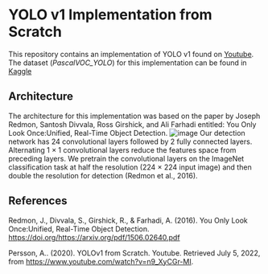 # YOLO v1 Implementation from Scratch
 
This repository contains an implementation of YOLO v1 found on [Youtube](https://www.youtube.com/watch?v=n9_XyCGr-MI). The dataset (_PascalVOC_YOLO_) for this implementation can be found in [Kaggle](https://www.kaggle.com/datasets/734b7bcb7ef13a045cbdd007a3c19874c2586ed0b02b4afc86126e89d00af8d2)

## Architecture
The architecture for this implementation was based on the paper by Joseph Redmon, Santosh Divvala, Ross Girshick, and Ali Farhadi entitled: You Only Look Once:Unified, Real-Time Object Detection.
![image](https://user-images.githubusercontent.com/102983286/177241855-521291c9-c4af-4c1e-94fe-48f475511284.png)
Our detection network has 24 convolutional layers followed by 2 fully connected layers. Alternating 1 × 1 convolutional layers reduce the features space from preceding layers. We pretrain the convolutional layers on the ImageNet classification task at half the resolution (224 × 224 input image) and then double the resolution for detection (Redmon et al., 2016). 



## References
Redmon, J., Divvala, S., Girshick, R., &amp; Farhadi, A. (2016). You Only Look Once:Unified, Real-Time Object Detection. https://doi.org/https://arxiv.org/pdf/1506.02640.pdf 

Persson, A.. (2020). YOLOv1 from Scratch. Youtube. Retrieved July 5, 2022, from https://www.youtube.com/watch?v=n9_XyCGr-MI. 
